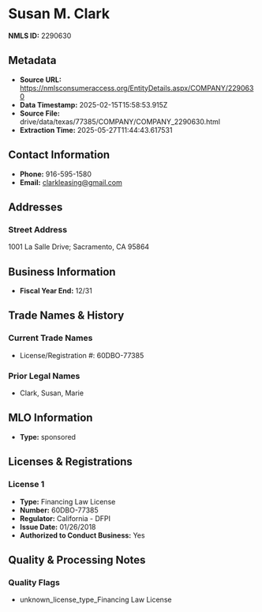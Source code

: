 # Susan M. Clark

**NMLS ID:** 2290630

## Metadata
- **Source URL:** https://nmlsconsumeraccess.org/EntityDetails.aspx/COMPANY/2290630
- **Data Timestamp:** 2025-02-15T15:58:53.915Z
- **Source File:** drive/data/texas/77385/COMPANY/COMPANY_2290630.html
- **Extraction Time:** 2025-05-27T11:44:43.617531

## Contact Information
- **Phone:** 916-595-1580
- **Email:** clarkleasing@gmail.com

## Addresses
### Street Address
1001 La Salle Drive; Sacramento, CA 95864

## Business Information
- **Fiscal Year End:** 12/31

## Trade Names & History
### Current Trade Names
- License/Registration #: 60DBO-77385

### Prior Legal Names
- Clark, Susan, Marie

## MLO Information
- **Type:** sponsored

## Licenses & Registrations

### License 1
- **Type:** Financing Law License
- **Number:** 60DBO-77385
- **Regulator:** California - DFPI
- **Issue Date:** 01/26/2018
- **Authorized to Conduct Business:** Yes

## Quality & Processing Notes
### Quality Flags
- unknown_license_type_Financing Law License
